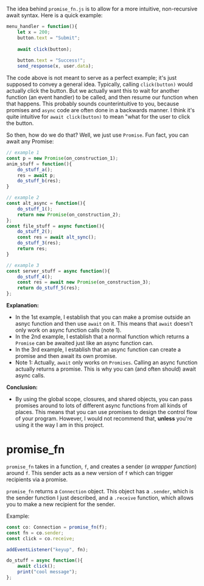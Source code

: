 
The idea behind `promise_fn.js` is to allow for a more intuitive, non-recursive await syntax. Here is a quick example:

```js
menu_handler = function(){
    let x = 200;
    button.text = "Submit";
    
    await click(button);
    
    button.text = "Success!";
    send_response(x, user.data);
```

The code above is not meant to serve as a perfect example; it's just supposed to convey a general idea. Typically, calling `click(button)` would actually click the button. But we actually want this to wait for another function (an event handler) to be called, and then resume our function when that happens. This probably sounds counterintuitive to you, because promises and `async` code are often done in a backwards manner. I think it's quite intuitive for `await click(button)` to mean "what for the user to click the button.

So then, how do we do that? Well, we just use `Promise`. Fun fact, you can await any Promise:

```js
// example 1
const p = new Promise(on_construction_1);
anim_stuff = function(){
    do_stuff_a();
    res = await p;
    do_stuff_b(res);
}

// example 2
const alt_async = function(){
    do_stuff_1();
    return new Promise(on_construction_2);
};
const file_stuff = async function(){
    do_stuff_2();
    const res = await alt_sync();
    do_stuff_3(res);
    return res;
}

// example 3
const server_stuff = async function(){
    do_stuff_4();
    const res = await new Promise(on_construction_3);
    return do_stuff_5(res);
};
```

**Explanation:**
* In the 1st example, I establish that you can make a promise outside an asnyc function and then use `await` on it. This means that `await` doesn't only work on async function calls (note 1).
* In the 2nd example, I establish that a normal function which returns a `Promise` can be awaited just like an async function can.
* In the 3rd example, I establish that an async function can create a promise and then await its own promise.
* Note 1: Actually, `await` only works on `Promises`. Calling an async function actually returns a promise. This is why you can (and often should) await async calls.

**Conclusion:**
* By using the global scope, closures, and shared objects, you can pass promises around to lots of different async functions from all kinds of places. This means that you can use promises to design the control flow of your program. However, I would not recommend that, **unless** you're using it the way I am in this project.

# promise_fn
`promise_fn` takes in a function, `f`, and creates a sender (*a wrapper function*) around `f`. This sender acts as a new version of `f` which can trigger recipients via a promise.

`promise_fn` returns a `Connection` object. This object has a `.sender`, which is the sender function I just described, and a `.receive` function, which allows you to make a new recipient for the sender.

Example:
```ts
const co: Connection = promise_fn(f);
const fn = co.sender;
const click = co.receive;

addEventListener("keyup", fn);

do_stuff = async function(){
    await click();
    print("cool message");
};
```




